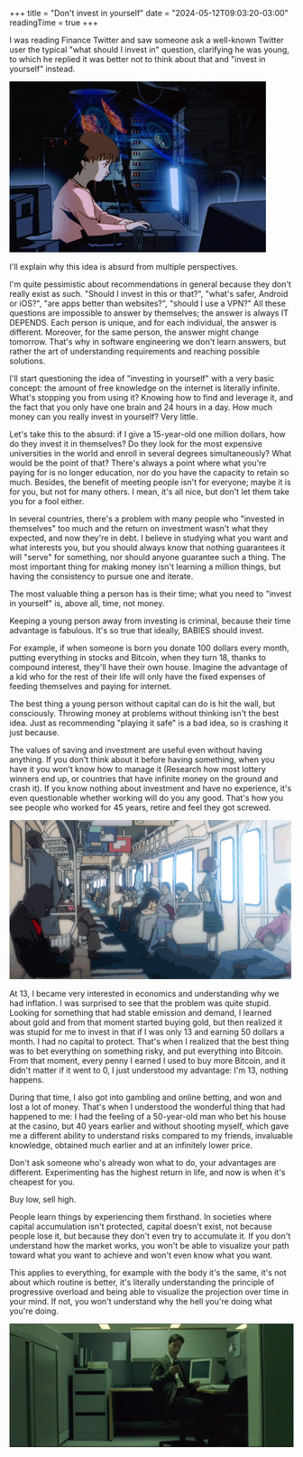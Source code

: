 +++
title = "Don't invest in yourself"
date = "2024-05-12T09:03:20-03:00"
readingTime = true
+++

I was reading Finance Twitter and saw someone ask a well-known Twitter user the typical "what should I invest in" question, clarifying he was young, to which he replied it was better not to think about that and "invest in yourself" instead.

![Lain at the computer](171294.gif)

I'll explain why this idea is absurd from multiple perspectives.

I'm quite pessimistic about recommendations in general because they don't really exist as such. "Should I invest in this or that?", "what's safer, Android or iOS?", "are apps better than websites?", "should I use a VPN?" All these questions are impossible to answer by themselves; the answer is always IT DEPENDS. Each person is unique, and for each individual, the answer is different. Moreover, for the same person, the answer might change tomorrow. That's why in software engineering we don't learn answers, but rather the art of understanding requirements and reaching possible solutions.

I'll start questioning the idea of "investing in yourself" with a very basic concept: the amount of free knowledge on the internet is literally infinite. What's stopping you from using it? Knowing how to find and leverage it, and the fact that you only have one brain and 24 hours in a day. How much money can you really invest in yourself? Very little.

Let's take this to the absurd: if I give a 15-year-old one million dollars, how do they invest it in themselves? Do they look for the most expensive universities in the world and enroll in several degrees simultaneously? What would be the point of that? There's always a point where what you're paying for is no longer education, nor do you have the capacity to retain so much. Besides, the benefit of meeting people isn't for everyone; maybe it is for you, but not for many others. I mean, it's all nice, but don't let them take you for a fool either.

In several countries, there's a problem with many people who "invested in themselves" too much and the return on investment wasn't what they expected, and now they're in debt. I believe in studying what you want and what interests you, but you should always know that nothing guarantees it will "serve" for something, nor should anyone guarantee such a thing. The most important thing for making money isn't learning a million things, but having the consistency to pursue one and iterate.

The most valuable thing a person has is their time; what you need to "invest in yourself" is, above all, time, not money.

Keeping a young person away from investing is criminal, because their time advantage is fabulous. It's so true that ideally, BABIES should invest.

For example, if when someone is born you donate 100 dollars every month, putting everything in stocks and Bitcoin, when they turn 18, thanks to compound interest, they'll have their own house. Imagine the advantage of a kid who for the rest of their life will only have the fixed expenses of feeding themselves and paying for internet.

The best thing a young person without capital can do is hit the wall, but consciously. Throwing money at problems without thinking isn't the best idea. Just as recommending "playing it safe" is a bad idea, so is crashing it just because.

The values of saving and investment are useful even without having anything. If you don't think about it before having something, when you have it you won't know how to manage it (Research how most lottery winners end up, or countries that have infinite money on the ground and crash it). If you know nothing about investment and have no experience, it's even questionable whether working will do you any good. That's how you see people who worked for 45 years, retire and feel they got screwed.

![Lain on the train](171419.gif)

At 13, I became very interested in economics and understanding why we had inflation. I was surprised to see that the problem was quite stupid. Looking for something that had stable emission and demand, I learned about gold and from that moment started buying gold, but then realized it was stupid for me to invest in that if I was only 13 and earning 50 dollars a month. I had no capital to protect. That's when I realized that the best thing was to bet everything on something risky, and put everything into Bitcoin. From that moment, every penny I earned I used to buy more Bitcoin, and it didn't matter if it went to 0, I just understood my advantage: I'm 13, nothing happens.

During that time, I also got into gambling and online betting, and won and lost a lot of money. That's when I understood the wonderful thing that had happened to me: I had the feeling of a 50-year-old man who bet his house at the casino, but 40 years earlier and without shooting myself, which gave me a different ability to understand risks compared to my friends, invaluable knowledge, obtained much earlier and at an infinitely lower price.

Don't ask someone who's already won what to do, your advantages are different. Experimenting has the highest return in life, and now is when it's cheapest for you.

Buy low, sell high.

People learn things by experiencing them firsthand. In societies where capital accumulation isn't protected, capital doesn't exist, not because people lose it, but because they don't even try to accumulate it. If you don't understand how the market works, you won't be able to visualize your path toward what you want to achieve and won't even know what you want.

This applies to everything, for example with the body it's the same, it's not about which routine is better, it's literally understanding the principle of progressive overload and being able to visualize the projection over time in your mind. If not, you won't understand why the hell you're doing what you're doing.

![Neo in his cubicle](5fi91nw2d1161.png)
